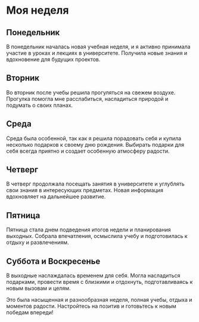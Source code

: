 # Моя неделя

## Понедельник
В понедельник началась новая учебная неделя, и я активно принимала участие в уроках и лекциях в университете. Получила новые знания и вдохновение для будущих проектов.

## Вторник
Во вторник после учебы решила прогуляться на свежем воздухе. Прогулка помогла мне расслабиться, насладиться природой и подумать о своих планах.

## Среда
Среда была особенной, так как я решила порадовать себя и купила несколько подарков к своему дню рождения. Выбирать подарки для себя всегда приятно и создает особенную атмосферу радости.

## Четверг
В четверг продолжала посещать занятия в университете и углублять свои знания в интересующих предметах. Новая информация вдохновляет на дальнейшее развитие.

## Пятница
Пятница стала днем подведения итогов недели и планирования выходных. Собрала впечатления, осмыслила учебу и подготовилась к отдыху и развлечениям.

## Суббота и Воскресенье
В выходные наслаждалась временем для себя. Могла насладиться подарками, провести время с близкими и отдохнуть, подготавливаясь к новым вызовам и целям.

Это была насыщенная и разнообразная неделя, полная учебы, отдыха и моментов радости. Настройтесь на позитив и готовьтесь к новым победам впереди!

